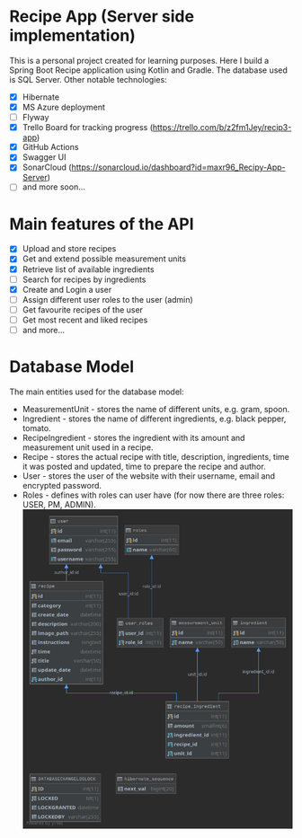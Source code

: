 # Recipe App (Server side implementation) 
This is a personal project created for learning purposes. Here I 
build a Spring Boot Recipe application using Kotlin and Gradle. The 
database used is SQL Server. Other notable technologies: 
- [x] Hibernate
- [x] MS Azure deployment
- [ ] Flyway 
- [x] Trello Board for tracking progress (https://trello.com/b/z2fm1Jey/recip3-app)
- [x] GitHub Actions
- [x] Swagger UI 
- [x] SonarCloud (https://sonarcloud.io/dashboard?id=maxr96_Recipy-App-Server)
- [ ] and more soon...

# Main features of the API
   - [x] Upload and store recipes
   - [x] Get and extend possible measurement units
   - [x] Retrieve list of available ingredients
   - [ ] Search for recipes by ingredients
   - [x] Create and Login a user
   - [ ] Assign different user roles to the user (admin)
   - [ ] Get favourite recipes of the user
   - [ ] Get most recent and liked recipes
   - [ ] and more...
# Database Model
The main entities used for the database model:
- MeasurementUnit - stores the name of different units, e.g. gram, spoon.
- Ingredient - stores the name of different ingredients, e.g. black pepper, tomato.
- RecipeIngredient - stores the ingredient with its amount and measurement unit used in a recipe.
- Recipe - stores the actual recipe with title, description, ingredients, time it was posted and updated, time to prepare the recipe and author.
- User - stores the user of the website with their username, email and encrypted password.
- Roles - defines with roles can user have (for now there are three roles: USER, PM, ADMIN).
![Cookbook database schema](cookbook_db_schema.png)

